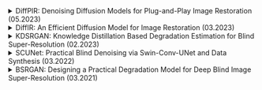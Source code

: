 <details>
<summary>DiffPIR: Denoising Diffusion Models for Plug-and-Play Image Restoration (05.2023)</summary>

---

**Data of Introduction:**

- May 15, 2023

**Conference/Publication:**

- CVPR workshop NTIRE 2023

**Authors:**

- Yuanzhi Zhu, Kai Zhang, Jingyun Liang, Jiezhang Cao, Bihan Wen, Radu Timofte, Luc Van Gool

**Abstract/Description:**

- The paper introduces DiffPIR, a method that integrates traditional plug-and-play image restoration into the diffusion sampling framework. While most existing methods focus on discriminative Gaussian denoisers, this work explores the potential of diffusion models as a generative denoiser prior for plug-and-play image restoration. The proposed approach demonstrates state-of-the-art performance on various image restoration tasks, including super-resolution, image deblurring, and inpainting.

**Main Concepts:**

- Utilization of any off-the-shelf denoiser as an implicit image prior.
- Exploration of diffusion models as a generative denoiser prior.
- Integration of traditional plug-and-play methods into the diffusion sampling framework.

**Architecture & Methods:**

- DiffPIR: A method that combines plug-and-play image restoration with diffusion models.
- Uses diffusion models as generative denoisers, offering a potential improvement over traditional Gaussian denoisers.

**Training Details:**

- Specific training details are not provided in the summary, but the paper likely delves deeper into the training process and parameters.

**Metrics:**

- Metrics related to reconstruction faithfulness and perceptual quality were used, though specific metric names are not mentioned in the summary.

**Datasets:**

- Training: Not explicitly mentioned in the summary.
- Testing: FFHQ and ImageNet datasets were used for evaluation.

**Results & Achievements:**

- DiffPIR achieves state-of-the-art performance on various image restoration tasks.
- Demonstrates superior quality in terms of reconstruction faithfulness and perceptual quality, requiring no more than 100 Neural Function Evaluations (NFEs).

**Code/Implementation:**

- The source code is available at [DiffPIR GitHub Repository](https://github.com/yuanzhi-zhu/DiffPIR).

**References:**

- [paper](https://arxiv.org/pdf/2305.08995.pdf)
- [github](https://github.com/yuanzhi-zhu/DiffPIR)

```
@inproceedings{zhu2023denoising, % DiffPIR
      title={Denoising Diffusion Models for Plug-and-Play Image Restoration},
      author={Yuanzhi Zhu and Kai Zhang and Jingyun Liang and Jiezhang Cao and Bihan Wen and Radu Timofte and Luc Van Gool},
      booktitle={IEEE Conference on Computer Vision and Pattern Recognition Workshops (NTIRE)},
      year={2023}
}
```

---
  
</details>

<details>
<summary>DiffIR: An Efficient Diffusion Model for Image Restoration (03.2023)</summary>

---
      
**Date of Introduction:**

- March 2023

**Conference/Publication:**

- ArXiv (preprint)

**Authors:**

- Bin Xia, Yulun Zhang, Shiyin Wang, Yitong Wang, Xinglong Wu, Yapeng Tian, Wenming Yang, and Luc Van Gool 2

**Abstract/Description:**

 -The paper introduces an efficient diffusion model for image restoration (DiffIR). Traditional diffusion models require many iterations and computational resources to generate accurate images or latent feature maps. While these models perform well in image synthesis, applying them directly to image restoration can be inefficient. DiffIR addresses this by using a diffusion model to estimate a compact image restoration prior representation (IPR) to guide the network in restoring images. This approach reduces the model size and iteration count, leading to more accurate estimations compared to traditional diffusion models.

**Main Concepts:**

- The inefficiency of traditional diffusion models when applied directly to image restoration.
- Introduction of DiffIR, which uses a diffusion model to estimate a compact IPR to guide image restoration.
- The potential of DiffIR to reduce model size and iteration count, leading to more accurate estimations.

**Architecture & Methods:**

- Compact IR Prior Extraction Network (CPEN): Extracts a compact IR prior representation (IPR) from ground-truth images.
- Dynamic IRformer (DIRformer): Uses the extracted IPR to restore low-quality images. It consists of dynamic transformer blocks in a U-net shape. These blocks include dynamic multi-head transposed attention (DMTA) and dynamic gated feed-forward network (DGFN), which use the IPR as dynamic modulation parameters to add restoration details into feature maps.

**Training Details:**

- DiffIR is trained in two stages: pretraining and training the diffusion model. In pretraining, the CPEN and DIRformer are trained together using ground-truth and low-quality images. In the second stage, the diffusion model is trained to estimate the IPR directly from low-quality images.

**Metrics:**

- Specific metrics are not mentioned in the provided text, but the paper likely uses standard image restoration metrics.

**Datasets:**

- Specific dataset names are not provided in the summary, but the paper likely uses datasets relevant to image restoration tasks.

**Results & Achievements:**

- DiffIR is presented as a more efficient alternative to traditional diffusion models for image restoration. It achieves high-quality restoration results with reduced computational resources.

**Code/Implementation:**

- The source code is available at [DiffIR GitHub Repository](https://github.com/Zj-BinXia/DiffIR).

**References:**

- [paper](https://arxiv.org/pdf/2303.09472.pdf)
- [github](https://github.com/Zj-BinXia/DiffIR)

@article{diffir2023efficient,
    title={DiffIR: An Efficient Diffusion Model for Image Restoration},
    journal={arXiv preprint},
    year={2023}
}

---

</details>

<details>
<summary>KDSRGAN: Knowledge Distillation Based Degradation Estimation for Blind Super-Resolution (02.2023)</summary>

---

**Date of Introduction:**

- February 16, 2023
  
**Conference/Publication:**

- ICLR 2023

**Authors:**

- Bin Xia, Yulun Zhang, Yitong Wang, Yapeng Tian, Wenming Yang, Radu Timofte, Luc Van Gool
  
**Abstract/Description:**

- The paper addresses the challenge of blind image super-resolution (Blind-SR), which aims to recover a high-resolution (HR) image from a low-resolution (LR) image with unknown degradations. Traditional methods often rely on explicit degradation estimators for specific degradation processes, making them less adaptable to different degradation types. This work introduces the Knowledge Distillation based Blind-SR network (KDSR) that leverages an implicit degradation estimator to extract degradation representation without needing ground-truth degradation supervision. The proposed method achieves state-of-the-art performance and can adapt to various degradation processes.

**Main Concepts:**

- The significance of degradation models in Blind-SR.
- The limitations of explicit degradation estimators in traditional Blind-SR methods.
- The introduction of an implicit degradation representation (IDR) learning framework for Blind-SR.

**Architecture & Methods:**

- KD-IDE (Knowledge Distillation based Implicit Degradation Estimator): An estimator that predicts accurate implicit degradation representation (IDR) without relying on ground-truth degradation.
- IDR-DCRB (IDR-based Dynamic Convolution Residual Blocks): An efficient SR network designed to utilize the IDR for super-resolution.

**Training Details:**

- The KDSR model involves a two-stage training process. Initially, a teacher network is trained with paired HR and LR images. Subsequently, a student network is trained to extract the same IDR as the teacher network from LR images directly.

**Metrics:**

- While specific metrics are not detailed in the provided summary, the paper likely employs standard super-resolution evaluation metrics.

**Datasets:**

- The exact datasets used are not specified in the summary, but given the context, diverse datasets representing various degradation types are likely used.

**Results & Achievements:**

- KDSR demonstrates superior performance in different degradation settings, from simple to complex, showcasing its adaptability and effectiveness.

**Code/Implementation:**

- The source code is available at [KDSR GitHub Repository](https://github.com/Zj-BinXia/KDSR).

**References:**

- [paper](https://arxiv.org/pdf/2211.16928.pdf)
- [github](https://github.com/Zj-BinXia/KDSR)

```
@InProceedings{xia2022knowledge,
  title={Knowledge Distillation based Degradation Estimation for Blind Super-Resolution},
  author={Xia, Bin and Zhang, Yulun and Wang, Yitong and Tian, Yapeng and Yang, Wenming and Timofte, Radu and Van Gool, Luc},
  journal={ICLR},
  year={2023}
}
```

---
      
</details>

<details>
<summary>SCUNet: Practical Blind Denoising via Swin-Conv-UNet and Data Synthesis (03.2022)</summary>

---

**Date of Introduction:**

- March 28, 2022

**Conference/Publication:**

- ArXiv (preprint)

**Authors:**

- Kai Zhang, Yawei Li, Jingyun Liang, Jiezhang Cao, Yulun Zhang, Hao Tang, Radu Timofte, Luc Van Gool

**Abstract/Description:**

- The paper addresses the challenge of blind image denoising, where most existing methods rely on simple noise assumptions. The authors propose a new approach, DiffPIR, that integrates traditional plug-and-play image restoration into the diffusion sampling framework. The proposed method, Swin-Conv-UNet, combines the strengths of the Swin Transformer and convolutional networks. Additionally, a new noise degradation model is introduced, which considers various types of noise and incorporates strategies like random shuffle and double degradation. The method achieves state-of-the-art performance on various denoising tasks.

**Main Concepts:**

- Challenges with existing denoising methods and their reliance on simple noise assumptions.
- Introduction of Swin-Conv-UNet, which combines local modeling ability of convolutional layers with non-local modeling of Swin Transformer.
- Design of a practical noise degradation model that considers various noise types and incorporates strategies for more realistic training.

**Architecture & Methods:**

- Swin-Conv-UNet (SCUNet): A network that integrates Swin Transformer blocks with convolutional layers. It's designed to capture both local and non-local image features effectively.
- Noise Degradation Model: A model that simulates various types of noise, including Gaussian, Poisson, speckle, JPEG compression, and camera sensor noises. It also uses strategies like random shuffle and double degradation.

**Training Details:**

- The paper emphasizes the importance of a realistic noise model for training. While specific training details are not provided in the summary, the paper likely delves deeper into the training process and parameters.

**Metrics:**

- The paper likely uses standard denoising metrics, though specific metric names are not mentioned in the summary.

**Datasets:**

- The paper mentions the use of various noise types for training, suggesting the use of diverse datasets. Specific dataset names are not provided in the summary.

**Results & Achievements:**

- The proposed Swin-Conv-UNet achieves state-of-the-art performance on denoising tasks.
- The noise degradation model improves the practicability of the denoising model for real images.

**Code/Implementation:**

- The source code is available at [SCUNet GitHub Repository](https://github.com/cszn/SCUNet).

**References:**

- [paper](https://arxiv.org/pdf/2203.13278.pdf)
- [github](https://github.com/cszn/SCUNet)

```
@article{zhang2022practical,
title={Practical Blind Denoising via Swin-Conv-UNet and Data Synthesis},
author={Zhang, Kai and Li, Yawei and Liang, Jingyun and Cao, Jiezhang and Zhang, Yulun and Tang, Hao and Timofte, Radu and Van Gool, Luc},
journal={arXiv preprint},
year={2022}
}
```

---
      
</details>

<details>
<summary>BSRGAN: Designing a Practical Degradation Model for Deep Blind Image Super-Resolution (03.2021)</summary>

---

**Date of Introduction:**

- March 14, 2021 (arXiv:2103.14006v2 [eess.IV] 30 Sep 2021)

**Conference/Publication:**

- ICCV 2021

**Authors:**

- Kai Zhang, Jingyun Liang, Luc Van Gool, Radu Timofte

**Abstract/Description:**

- The paper emphasizes the importance of the degradation model in single image super-resolution (SISR) methods. Existing models may not perform well if the assumed degradation deviates from real images. The authors propose a more complex but practical degradation model that considers randomly shuffled blur, downsampling, and noise degradations. This model aims to cover the diverse degradations of real images. The paper also introduces a deep blind ESRGAN super-resolver trained with this degradation model, demonstrating its effectiveness in real SISR applications.

**Main Concepts:**

- Importance of the degradation model in SISR methods.
- Challenges with existing SISR methods and their assumptions.
- Introduction of a new degradation model that considers diverse degradations of real images.

**Architecture & Methods:**

- Degradation Model: The proposed model considers blur (approximated by two convolutions with isotropic and anisotropic Gaussian kernels), downsampling (chosen from nearest, bilinear, and bicubic interpolations), and noise (Gaussian noise, JPEG compression, and camera sensor noise).
- Random Shuffle Strategy: Instead of the traditional blur/downsampling/noise-addition pipeline, the authors propose a random shuffle strategy for these degradations.
- Deep Blind ESRGAN: A super-resolver trained using the new degradation model.

**Training Details:**

- The paper highlights the use of the new degradation model to synthesize realistic LR images from HR images, providing unlimited paired LR/HR training data without misalignment issues.

**Metrics:**

- Specific metrics are not mentioned in the summary, but the paper likely uses standard SISR metrics.

**Datasets:**

- The degradation model is designed to be applicable to real images with diverse degradations. Specific dataset names are not provided in the summary.

**Results & Achievements:**

- The proposed degradation model improves the practicability of deep super-resolvers, making them more applicable to real SISR tasks.

**Code/Implementation:**

- The source code is available at [BSRGAN GitHub Repository](https://github.com/cszn/BSRGAN).

**References:**

- [paper](https://arxiv.org/pdf/2103.14006.pdf)
- [github](https://github.com/cszn/BSRGAN)

```
@inproceedings{zhang2021designing,
    title={Designing a Practical Degradation Model for Deep Blind Image Super-Resolution},
    author={Zhang, Kai and Liang, Jingyun and Van Gool, Luc and Timofte, Radu},
    booktitle={IEEE International Conference on Computer Vision},
    pages={4791--4800},
    year={2021}
}
```

---
      
</details>
